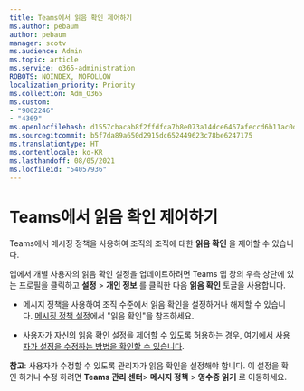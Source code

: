 ```yaml
---
title: Teams에서 읽음 확인 제어하기
ms.author: pebaum
author: pebaum
manager: scotv
ms.audience: Admin
ms.topic: article
ms.service: o365-administration
ROBOTS: NOINDEX, NOFOLLOW
localization_priority: Priority
ms.collection: Adm_O365
ms.custom:
- "9002246"
- "4369"
ms.openlocfilehash: d1557cbacab8f2ffdfca7b8e073a14dce6467afeccd6b11ac0da3ce556e1fa3f
ms.sourcegitcommit: b5f7da89a650d2915dc652449623c78be6247175
ms.translationtype: HT
ms.contentlocale: ko-KR
ms.lasthandoff: 08/05/2021
ms.locfileid: "54057936"
---
```

# <a name="controlling-read-receipts-in-teams"></a>Teams에서 읽음 확인 제어하기

Teams에서 메시징 정책을 사용하여 조직의 조직에 대한 **읽음 확인** 을 제어할 수 있습니다.

앱에서 개별 사용자의 읽음 확인 설정을 업데이트하려면 Teams 앱 창의 우측 상단에 있는 프로필을 클릭하고 **설정** > **개인 정보** 를 클릭한 다음 **읽음 확인** 토글을 사용합니다.

- 메시지 정책을 사용하여 조직 수준에서 읽음 확인을 설정하거나 해제할 수 있습니다. [메시징 정책 설정](https://docs.microsoft.com/microsoftteams/messaging-policies-in-teams#messaging-policy-settings)에서 "읽음 확인"을 참조하세요.

- 사용자가 자신의 읽음 확인 설정을 제어할 수 있도록 허용하는 경우, [여기에서 사용자가 설정을 수정하는 방법을 확인할 수 있습니다](https://docs.microsoft.com/microsoftteams/messaging-policies-in-teams#messaging-policy-settings). 

**참고**: 사용자가 수정할 수 있도록 관리자가 읽음 확인을 설정해야 합니다. 이 설정을 확인 하거나 수정 하려면 **Teams 관리 센터**> **메시지 정책** > **영수증 읽기** 로 이동하세요.
